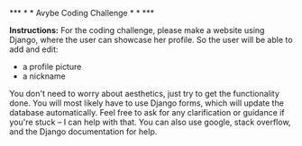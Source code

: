 *** * * Avybe Coding Challenge * * ***

__Instructions:__
For the coding challenge, please make a website using Django, where the user can showcase her profile. So the user will be able to add and edit:
- a profile picture
- a nickname

You don't need to worry about aesthetics, just try to get the functionality done. You will most likely have to use Django forms, which will update the database automatically. Feel free to ask for any clarification or guidance if you're stuck – I can help with that. You can also use google, stack overflow, and the Django documentation for help.